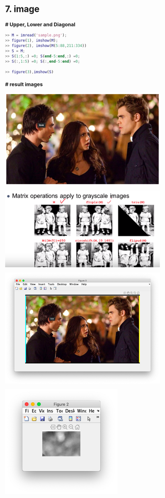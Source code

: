 # 7. image 



### # Upper, Lower and Diagonal

```matlab
>> M = imread('sample.png');
>> figure(1), imshow(M);
>> figure(2), imshow(M(5:88,211:334))
>> S = M; 
>> S(1:5,:) =0; S(end-5:end,:) =0;
>> S(:,1:5) =0; S(:,end-5:end) =0;

>> figure(3),imshow(S)
```



### # result images

![sample](sample.png)

![img1](img1.png)

![img2](img2.png)

![img3](img3.png)